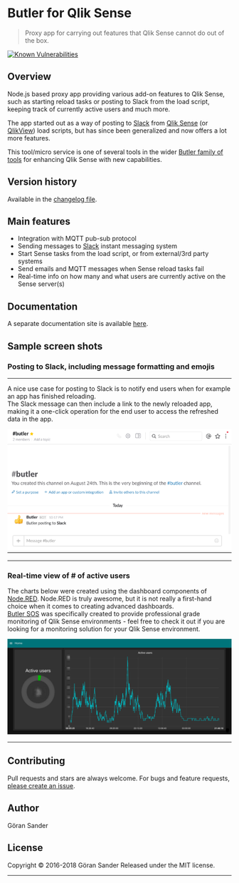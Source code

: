 # Butler for Qlik Sense

> Proxy app for carrying out features that Qlik Sense cannot do out of the box.

[![Known Vulnerabilities](https://snyk.io/test/github/ptarmiganlabs/butler/badge.svg?targetFile=src%2Fpackage.json)](https://snyk.io/test/github/ptarmiganlabs/butler?targetFile=src%2Fpackage.json)

## Overview

Node.js based proxy app providing various add-on features to Qlik Sense, such as starting reload tasks or posting to Slack from the load script, keeping track of currently active users and much more.  

The app started out as a way of posting to [Slack](https://slack.com/) from [Qlik Sense](http://www.qlik.com/products/qlik-sense) (or [QlikView](http://www.qlik.com/products/qlikview)) load scripts, but has since been generalized and now offers a lot more features.

This tool/micro service is one of several tools in the wider [Butler family of tools](https://github.com/ptarmiganlabs) for enhancing Qlik Sense with new capabilities.

## Version history

Available in the [changelog file](changelog.md).

## Main features

* Integration with MQTT pub-sub protocol
* Sending messages to [Slack](https://slack.com) instant messaging system
* Start Sense tasks from the load script, or from external/3rd party systems
* Send emails and MQTT messages when Sense reload tasks fail
* Real-time info on how many and what users are currently active on the Sense server(s)

## Documentation

A separate documentation site is available [here](https://ptarmiganlabs.github.io/butler).

## Sample screen shots

### Posting to Slack, including message formatting and emojis
  
---

A nice use case for posting to Slack is to notify end users when for example an app has finished reloading.  
The Slack message can then include a link to the newly reloaded app, making it a one-click operation for the end user to access the refreshed data in the app.

![alt text](butler-docs/docs/img/post_to_slack_3.png "Post to Slack")

---

### Real-time view of # of active users

The charts below were created using the dashboard components of [Node.RED](https://nodered.org/). Node.RED is truly awesome, but it is not really a first-hand choice when it comes to creating advanced dashboards.  
[Butler SOS](https://github.com/ptarmiganlabs/butler-sos) was specifically created to provide professional grade monitoring of Qlik Sense environments - feel free to check it out if you are looking for a monitoring solution for your Qlik Sense environment.

![alt text](butler-docs/docs/img/active_user_sessions.png "Active user sessions")
  
---

## Contributing

Pull requests and stars are always welcome. For bugs and feature requests, [please create an issue](https://github.com/mountaindude/qliksensebutler/issues/new).

## Author

Göran Sander
  
## License

Copyright © 2016-2018 Göran Sander
Released under the MIT license.

---

